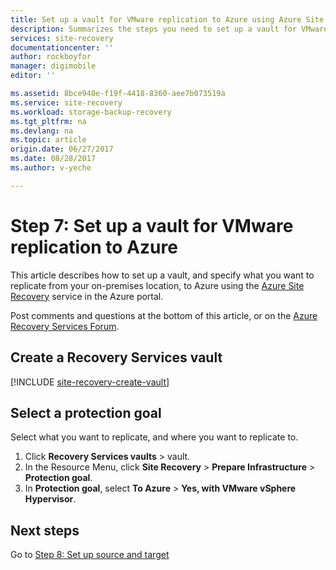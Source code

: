 ```yaml
---
title: Set up a vault for VMware replication to Azure using Azure Site Recovery | Azure
description: Summarizes the steps you need to set up a vault for VMware replication to Azure using Azure Site Recovery
services: site-recovery
documentationcenter: ''
author: rockboyfor
manager: digimobile
editor: ''

ms.assetid: 8bce940e-f19f-4418-8360-aee7b073519a
ms.service: site-recovery
ms.workload: storage-backup-recovery
ms.tgt_pltfrm: na
ms.devlang: na
ms.topic: article
origin.date: 06/27/2017
ms.date: 08/28/2017
ms.author: v-yeche

---
```

# Step 7: Set up a vault for VMware replication to Azure

This article describes how to set up a vault, and specify what you want to replicate from your on-premises location, to Azure using the [Azure Site Recovery](site-recovery-overview.md) service in the Azure portal.

Post comments and questions at the bottom of this article, or on the [Azure Recovery Services Forum](https://social.msdn.microsoft.com/Forums/en-US/home?forum=hypervrecovmgr).

## Create a Recovery Services vault

[!INCLUDE [site-recovery-create-vault](../../includes/site-recovery-create-vault.md)]

## Select a protection goal

Select what you want to replicate, and where you want to replicate to.

1. Click **Recovery Services vaults** > vault.
2. In the Resource Menu, click **Site Recovery** > **Prepare Infrastructure** > **Protection goal**.
3. In **Protection goal**, select **To Azure** > **Yes, with VMware vSphere Hypervisor**.

## Next steps

Go to [Step 8: Set up source and target](vmware-walkthrough-source-target.md)

<!--Update_Description: new articles on site recovery creating vault from vmware to azure-->